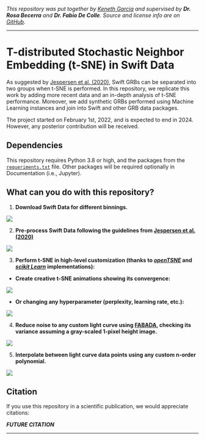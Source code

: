 _This repository was put together by [Keneth Garcia](https://stivengarcia7113.wixsite.com/kenethgarcia) and supervised by **Dr. Rosa Becerra** and **Dr. Fabio De Colle**. Source and license info are on [GitHub](https://github.com/KenethGarcia/GRB_ML)._
- - -
# T-distributed Stochastic Neighbor Embedding (t-SNE) in Swift Data
As suggested by [Jespersen et al. (2020)](https://ui.adsabs.harvard.edu/abs/2020ApJ...896L..20J/abstract), Swift GRBs can be separated into two groups when t-SNE is performed. In this repository, we replicate this work by adding more recent data and an in-depth analysis of t-SNE performance. Moreover, we add synthetic GRBs performed using Machine Learning instances and join into Swift and other GRB data packages.

The project started on February 1st, 2022, and is expected to end in 2024. However, any posterior contribution will be received.



## Dependencies
This repository requires Python 3.8 or high, and the packages from the [``requeriments.txt``](https://github.com/KenethGarcia/GRB_ML/blob/51482eecd01d8bea10a951ba3e9b0b108cea3c08/requirements.txt) file. Other packages will be required optionally in Documentation (i.e., Jupyter).


## What can you do with this repository?
1. **Download Swift Data for different binnings.**

![](https://github.com/KenethGarcia/GRB_ML/blob/4f5322be0ab14f37b968f98ba4400a52e0aa5eed/Documentation/README_Images/GRB060614.jpg)

2. **Pre-process Swift Data following the guidelines from [Jespersen et al. (2020)](https://ui.adsabs.harvard.edu/abs/2020ApJ...896L..20J/abstract)**

![](https://github.com/KenethGarcia/GRB_ML/blob/4f5322be0ab14f37b968f98ba4400a52e0aa5eed/Documentation/README_Images/Limited_GRB060614.jpg)

3. **Perform t-SNE in high-level customization (thanks to [_openTSNE_](https://opentsne.readthedocs.io/en/latest/index.html) and [_scikit Learn_](https://scikit-learn.org/stable/modules/generated/sklearn.manifold.TSNE.html) implementations):**
- **Create creative t-SNE animations showing its convergence:**

![](https://github.com/KenethGarcia/GRB_ML/blob/51482eecd01d8bea10a951ba3e9b0b108cea3c08/Documentation/Animations/convergence_animation_pp_30.gif)

- **Or changing any hyperparameter (perplexity, learning rate, etc.):**

![](https://github.com/KenethGarcia/GRB_ML/blob/51482eecd01d8bea10a951ba3e9b0b108cea3c08/Documentation/Animations/perplexity_animation_2.gif)

4. **Reduce noise to any custom light curve using [FABADA](https://github.com/PabloMSanAla/fabada), checking its variance assuming a gray-scaled 1-pixel height image.**

![](https://github.com/KenethGarcia/GRB_ML/blob/4f5322be0ab14f37b968f98ba4400a52e0aa5eed/Documentation/README_Images/Noise_Filtered_GRB060614.jpg)

5. **Interpolate between light curve data points using any custom n-order polynomial.**

![](https://github.com/KenethGarcia/GRB_ML/blob/4f5322be0ab14f37b968f98ba4400a52e0aa5eed/Documentation/README_Images/Interpolated_GRB060614.jpg)

## Citation
If you use this repository in a scientific publication, we would appreciate citations: 

**_FUTURE CITATION_**

---